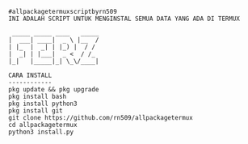       #allpackagetermuxscriptbyrn509
      INI ADALAH SCRIPT UNTUK MENGINSTAL SEMUA DATA YANG ADA DI TERMUX

       _____ _____ ____   _____
      |  ___| ____|  _ \ |__  /
      | |_  |  _| | |_) |  / /
      |  _| | |___|  _ <  / /_
      |_|   |_____|_| \_\/____|

      CARA INSTALL
      ------------
      pkg update && pkg upgrade
      pkg install bash
      pkg install python3
      pkg install git
      git clone https://github.com/rn509/allpackagetermux
      cd allpackagetermux
      python3 install.py
